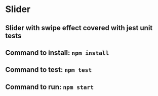 # Slider 
## Slider with swipe effect covered with jest unit tests
## Command to install: ```npm install```
## Command to test: ```npm test```
## Command to run: ```npm start```

